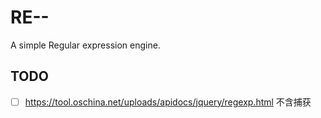 # RE--
A simple Regular expression engine.



## TODO
- [ ] https://tool.oschina.net/uploads/apidocs/jquery/regexp.html 不含捕获
